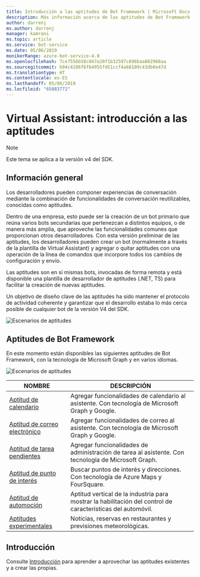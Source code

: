 ```yaml
---
title: Introducción a las aptitudes de Bot Framework | Microsoft Docs
description: Más información acerca de las aptitudes de Bot Framework
author: darrenj
ms.author: darrenj
manager: kamrani
ms.topic: article
ms.service: bot-service
ms.date: 05/06/2019
monikerRange: azure-bot-service-4.0
ms.openlocfilehash: 7ce7556b58c047e20f1b32597c896baa802968aa
ms.sourcegitcommit: b94c4286f6f64955fd51ccf4a68109c43db0e47d
ms.translationtype: HT
ms.contentlocale: es-ES
ms.lasthandoff: 05/06/2019
ms.locfileid: "65083772"
---
```

# <a name="virtual-assistant---skills-overview"></a>Virtual Assistant: introducción a las aptitudes

> [!NOTE]
> Este tema se aplica a la versión v4 del SDK. 

## <a name="overview"></a>Información general

Los desarrolladores pueden componer experiencias de conversación mediante la combinación de funcionalidades de conversación reutilizables, conocidas como aptitudes.

Dentro de una empresa, esto puede ser la creación de un bot primario que reúna varios bots secundarias que pertenezcan a distintos equipos, o de manera más amplia, que aproveche las funcionalidades comunes que proporcionan otros desarrolladores. Con esta versión preliminar de las aptitudes, los desarrolladores pueden crear un bot (normalmente a través de la plantilla de Virtual Assistant) y agregar o quitar aptitudes con una operación de la línea de comandos que incorpore todos los cambios de configuración y envío.     

Las aptitudes son en sí mismas bots, invocadas de forma remota y está disponible una plantilla de desarrollador de aptitudes (.NET, TS) para facilitar la creación de nuevas aptitudes.

Un objetivo de diseño clave de las aptitudes ha sido mantener el protocolo de actividad coherente y garantizar que el desarrollo estaba lo más cerca posible de cualquier bot de la versión V4 del SDK. 

![Escenarios de aptitudes](./media/enterprise-template/skills-scenarios.png)

## <a name="bot-framework-skills"></a>Aptitudes de Bot Framework

En este momento están disponibles las siguientes aptitudes de Bot Framework, con la tecnología de Microsoft Graph y en varios idiomas.

![Escenarios de aptitudes](./media/enterprise-template/skills-at-build.png)

| NOMBRE | DESCRIPCIÓN |
| ---- | ----------- |
|[Aptitud de calendario](https://github.com/Microsoft/AI/blob/master/docs/reference/skills/productivity-calendar.md)|Agregar funcionalidades de calendario al asistente. Con tecnología de Microsoft Graph y Google.|
|[Aptitud de correo electrónico](https://github.com/Microsoft/AI/blob/master/docs/reference/skills/productivity-email.md)|Agregar funcionalidades de correo al asistente. Con tecnología de Microsoft Graph y Google.|
|[Aptitud de tarea pendientes](https://github.com/Microsoft/AI/blob/master/docs/reference/skills/productivity-todo.md)|Agregar funcionalidades de administración de tarea al asistente. Con tecnología de Microsoft Graph.|
|[Aptitud de punto de interés](https://github.com/Microsoft/AI/blob/master/docs/reference/skills/productivity-pointofinterest.md)|Buscar puntos de interés y direcciones. Con tecnología de Azure Maps y FourSquare.|
|[Aptitud de automoción](https://github.com/Microsoft/AI/blob/master/docs/reference/skills/automotive.md)|Aptitud vertical de la industria para mostrar la habilitación del control de características del automóvil.|
|[Aptitudes experimentales](https://github.com/Microsoft/AI/blob/master/docs/reference/skills/experimental.md)|Noticias, reservas en restaurantes y previsiones meteorológicas.|

## <a name="getting-started"></a>Introducción

Consulte [Introducción](https://github.com/Microsoft/AI/tree/master/docs#tutorials) para aprender a aprovechar las aptitudes existentes y a crear las propias.
